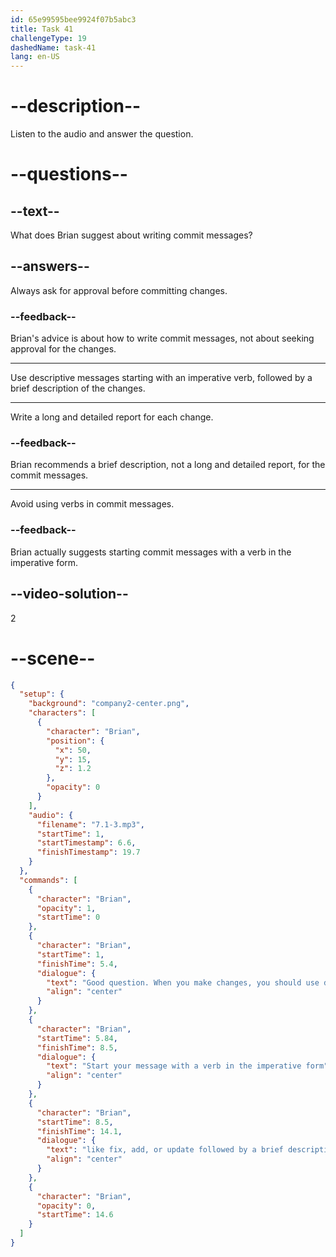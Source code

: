 ```yaml
---
id: 65e99595bee9924f07b5abc3
title: Task 41
challengeType: 19
dashedName: task-41
lang: en-US
---
```


<!-- (Audio) Brian: Good question. When you make changes, you should use descriptive commit messages. Start your message with a verb in the imperative form, like `Fix`, `Add`, or `Update`, followed by a brief description of what you did. -->

# --description--

Listen to the audio and answer the question.

# --questions--

## --text--

What does Brian suggest about writing commit messages?

## --answers--

Always ask for approval before committing changes.

### --feedback--

Brian's advice is about how to write commit messages, not about seeking approval for the changes.

---

Use descriptive messages starting with an imperative verb, followed by a brief description of the changes.

---

Write a long and detailed report for each change.

### --feedback--

Brian recommends a brief description, not a long and detailed report, for the commit messages.

---

Avoid using verbs in commit messages.

### --feedback--

Brian actually suggests starting commit messages with a verb in the imperative form.

## --video-solution--

2

# --scene--

```json
{
  "setup": {
    "background": "company2-center.png",
    "characters": [
      {
        "character": "Brian",
        "position": {
          "x": 50,
          "y": 15,
          "z": 1.2
        },
        "opacity": 0
      }
    ],
    "audio": {
      "filename": "7.1-3.mp3",
      "startTime": 1,
      "startTimestamp": 6.6,
      "finishTimestamp": 19.7
    }
  },
  "commands": [
    {
      "character": "Brian",
      "opacity": 1,
      "startTime": 0
    },
    {
      "character": "Brian",
      "startTime": 1,
      "finishTime": 5.4,
      "dialogue": {
        "text": "Good question. When you make changes, you should use descriptive commit messages.",
        "align": "center"
      }
    },
    {
      "character": "Brian",
      "startTime": 5.84,
      "finishTime": 8.5,
      "dialogue": {
        "text": "Start your message with a verb in the imperative form",
        "align": "center"
      }
    },
    {
      "character": "Brian",
      "startTime": 8.5,
      "finishTime": 14.1,
      "dialogue": {
        "text": "like fix, add, or update followed by a brief description of what you did.",
        "align": "center"
      }
    },
    {
      "character": "Brian",
      "opacity": 0,
      "startTime": 14.6
    }
  ]
}
```
